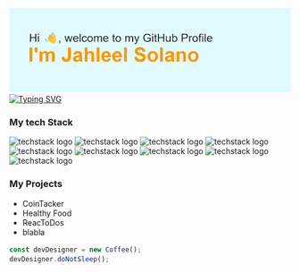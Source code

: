 ![header](/header.png)
[![Typing SVG](https://readme-typing-svg.demolab.com/?lines=I'm+Fullstack+Developer+and+...;UX+and+Industrial+Designer)](https://git.io/typing-svg)
### My tech Stack
![techstack logo](https://readme-components.vercel.app/api?component=logo&logo=Javascript) ![techstack logo](https://readme-components.vercel.app/api?component=logo&logo=react) ![techstack logo](https://readme-components.vercel.app/api?component=logo&logo=redux) ![techstack logo](https://readme-components.vercel.app/api?component=logo&logo=HTML5)  ![techstack logo](https://readme-components.vercel.app/api?component=logo&logo=CSS3) 
![techstack logo](https://readme-components.vercel.app/api?component=logo&logo=Node.Js) ![techstack logo](https://readme-components.vercel.app/api?component=logo&logo=Express.Js) ![techstack logo](https://readme-components.vercel.app/api?component=logo&logo=MongoDB) ![techstack logo](https://readme-components.vercel.app/api?component=logo&logo=PostgreSQL)

### My Projects
- CoinTacker
- Healthy Food
- ReacToDos
- blabla
```javascript
const devDesigner = new Coffee();
devDesigner.doNotSleep();
```
